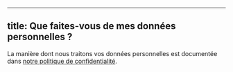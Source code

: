 ***

## title: Que faites-vous de mes données personnelles ?

La manière dont nous traitons vos données personnelles est documentée dans [notre politique de confidentialité][1].

[1]: /docs/various/privacy/
